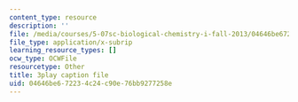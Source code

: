 ```yaml
---
content_type: resource
description: ''
file: /media/courses/5-07sc-biological-chemistry-i-fall-2013/04646be672234c24c90e76bb9277258e_qa8IepmE5Mw.srt
file_type: application/x-subrip
learning_resource_types: []
ocw_type: OCWFile
resourcetype: Other
title: 3play caption file
uid: 04646be6-7223-4c24-c90e-76bb9277258e
---
```

